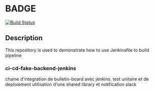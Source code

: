 # BADGE

[![Build Status](http://ec2-184-73-168-18.compute-1.amazonaws.com/buildStatus/icon?job=bulletin-board-ops-preprod)](http://ec2-184-73-168-18.compute-1.amazonaws.com/job/bulletin-board-ops-preprod/)

## Description

This repository is used to demonstrate how to use Jenkinsfile to build pipeline

### ci-cd-fake-backend-jenkins

chaine d'integration de bulletin-board avec jenkins.
test unitaire et de deploiement
utilisation d'une shared library et notification slack

